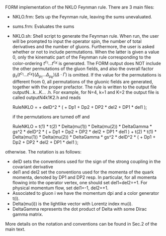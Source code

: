 FORM implementation of the NKLO Feynman rule. There are 3 main files:

* NKLO.frm: Sets up the Feynman rule, leaving the sums unevaluated.
* sums.frm: Evaluates the sums
* NKLO.sh: Shell script to generate the Feynman rule. When run, the user will be prompted to input the operator spin, the number of total derivatives and the number of gluons. Furthermore, the user is asked whether or not to include permutations. When the latter is given a value 0, only the kinematic part of the Feynman rule corresponding
  to the color-ordering $t^{c_1}...t^{c_K}$ is generated. The FORM output does NOT include the other permutations of the gluon fields, and also the overall factor $g_s (t^{c_1}...t^{c_K})(\Delta_{\mu_1}\dots\Delta_{\mu_K})(\Delta\cdot\Gamma)$ is omitted. If the value for the permutations is different from 0, all permutations of the gluonic fields are generated, together with the proper prefactor. The rule is written to
  the output file outputN...k...K... .h. For example, for N=4, k=1 and K=2 the output file is called outputN4k1K2.h and reads

  RuleNKLO =
       + delD^2 * (
          + Dp1
          + Dp2
          + DP2 * del2
          + DP1 * del1
          );

  if the permutations are turned off and

  RuleNKLO =
        t(1) * t(2) * Delta(mu(1)) * Delta(mu(2)) * DeltaGamma * gs^2 * delD^2 * (
          + Dp1
          + Dp2
          + DP2 * del2
          + DP1 * del1
          )
       + t(2) * t(1) * Delta(mu(1)) * Delta(mu(2)) * DeltaGamma * gs^2 * delD^2 * (
          + Dp1
          + Dp2
          + DP2 * del2
          + DP1 * del1
          );

otherwise. The notation is as follows:

* delD sets the conventions used for the sign of the strong coupling in the covariant derivative
* del1 and del2 set the conventions used for the momenta of the quark momenta, denoted by DP1 and DP2 resp. In particular, for all momenta flowing into the operator vertex, one should set del1=del2=+1. For physical momentum flow, set
  del1=-1, del2=+1.
* Associated to gluon i we have the momentum dpi and a color generator t(i).
* Delta(mu(i)) is the lightlike vector with Lorentz index mu(i).
* DeltaGamma represents the dot product of Delta with some Dirac gamma matrix.

More details on the notation and conventions can be found in Sec.2 of the main text.
